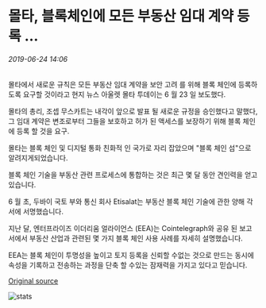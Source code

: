 # 몰타, 블록체인에 모든 부동산 임대 계약 등록 ...

###### 2019-06-24 14:06

몰타에서 새로운 규칙은 모든 부동산 임대 계약을 보안 고려 를 위해 블록 체인에 등록하도록 요구할 것이라고 현지 뉴스 아울렛 몰타 투데이는 6 월 23 일 보도했다.

몰타의 총리, 조셉 무스카트는 내각이 앞으로 발표 될 새로운 규정을 승인했다고 말했다, 그 임대 계약은 변조로부터 그들을 보호하고 허가 된 액세스를 보장하기 위해 블록 체인에 등록 할 것을 요구.

몰타는 블록 체인 및 디지털 통화 친화적 인 국가로 자리 잡았으며 "블록 체인 섬"으로 알려지게되었습니다.

블록 체인 기술을 부동산 관련 프로세스에 통합하는 것은 최근 몇 달 동안 견인력을 얻고 있습니다.

6 월 초, 두바이 국토 부와 통신 회사 Etisalat는 부동산 블록 체인 기술에 관한 양해 각서에 서명했습니다.

지난 달, 엔터프라이즈 이더리움 얼라이언스 (EEA)는 Cointelegraph와 공유 된 보고서에서 부동산 산업과 관련된 몇 가지 블록 체인 사용 사례를 자세히 설명했습니다.

EEA는 블록 체인이 투명성을 높이고 토지 등록을 신뢰할 수없는 것으로 만드는 동시에 속성을 기록하고 전송하는 과정을 단축 할 수있는 잠재력을 가지고 있다고 믿습니다.

[Original source](https://cointelegraph.com/news/malta-to-register-all-property-rental-contracts-on-blockchain)

![stats](https://c.statcounter.com/11760860/0/a89fa40b/1/ "stats")